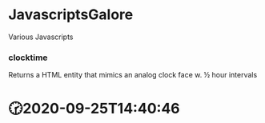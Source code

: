 # JavascriptsGalore
Various Javascripts

### clocktime

Returns a HTML entity that mimics an analog clock face w. ½ hour intervals

<h1>🕝2020-09-25T14:40:46</h1>

